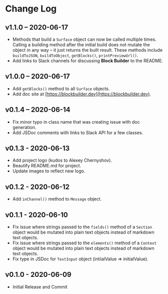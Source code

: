 # Change Log

## v1.1.0 – 2020-06-17

* Methods that build a `Surface` object can now be called multiple times. Calling a building method after the initial build does not mutate the object in any way – it just returns the built result. These methods include `buildToJSON`, `buildToObject`, `getBlocks()`, `printPreviewUrl()`.
* Add links to Slack channels for discussing **Block Builder** to the README.        

## v1.0.0 – 2020-06-17

* Add `getBlocks()` method to all `Surface` objects.
* Add doc site at [https://blockbuilder.dev](https://blockbuilder.dev).

## v0.1.4 – 2020-06-14

* Fix minor typo in class name that was creating issue with doc generation.
* Add JSDoc comments with links to Slack API for a few classes.

## v0.1.3 - 2020-06-13

* Add project logo (kudos to Alexey Chernyshov).
* Beautify README.md for project.
* Update images to reflect new logo.

## v0.1.2 - 2020-06-12

* Add `inChannel()` method to `Message` object.

## v0.1.1 - 2020-06-10

* Fix issue where strings passed to the `fields()` method of a `Section` object would be mutated into plain text objects instead of markdown text objects.
* Fix issue where strings passed to the `elements()` method of a `Context` object would be mutated into plain text objects instead of markdown text objects.
* Fix type in JSDoc for `TextInput` object (intiialValue => initialValue).

## v0.1.0 - 2020-06-09

* Initial Release and Commit
